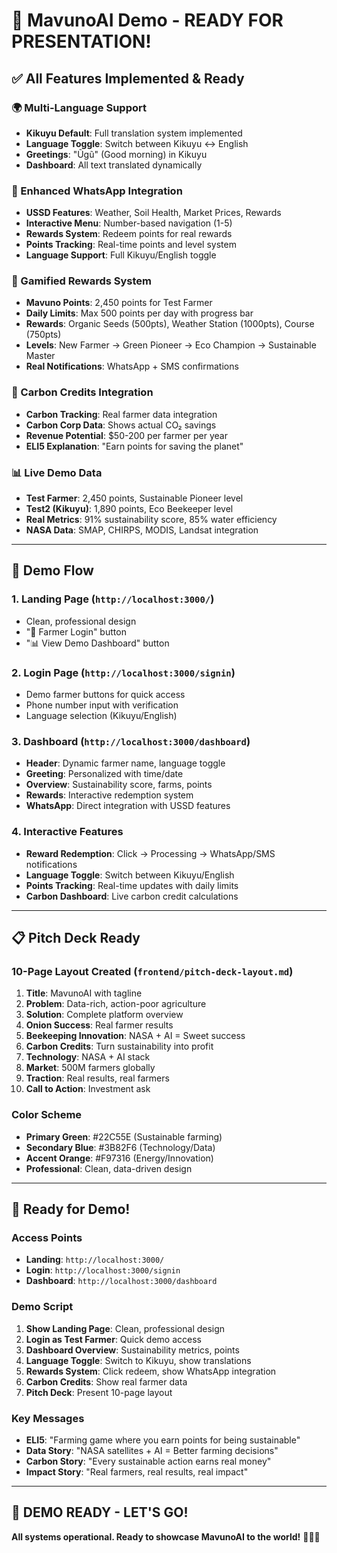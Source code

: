 # 🚀 MavunoAI Demo - READY FOR PRESENTATION!

## ✅ **All Features Implemented & Ready**

### **🌍 Multi-Language Support**
- **Kikuyu Default**: Full translation system implemented
- **Language Toggle**: Switch between Kikuyu ↔ English
- **Greetings**: "Ũgũ" (Good morning) in Kikuyu
- **Dashboard**: All text translated dynamically

### **📱 Enhanced WhatsApp Integration**
- **USSD Features**: Weather, Soil Health, Market Prices, Rewards
- **Interactive Menu**: Number-based navigation (1-5)
- **Rewards System**: Redeem points for real rewards
- **Points Tracking**: Real-time points and level system
- **Language Support**: Full Kikuyu/English toggle

### **🎯 Gamified Rewards System**
- **Mavuno Points**: 2,450 points for Test Farmer
- **Daily Limits**: Max 500 points per day with progress bar
- **Rewards**: Organic Seeds (500pts), Weather Station (1000pts), Course (750pts)
- **Levels**: New Farmer → Green Pioneer → Eco Champion → Sustainable Master
- **Real Notifications**: WhatsApp + SMS confirmations

### **🌱 Carbon Credits Integration**
- **Carbon Tracking**: Real farmer data integration
- **Carbon Corp Data**: Shows actual CO₂ savings
- **Revenue Potential**: $50-200 per farmer per year
- **ELI5 Explanation**: "Earn points for saving the planet"

### **📊 Live Demo Data**
- **Test Farmer**: 2,450 points, Sustainable Pioneer level
- **Test2 (Kikuyu)**: 1,890 points, Eco Beekeeper level
- **Real Metrics**: 91% sustainability score, 85% water efficiency
- **NASA Data**: SMAP, CHIRPS, MODIS, Landsat integration

---

## 🎯 **Demo Flow**

### **1. Landing Page** (`http://localhost:3000/`)
- Clean, professional design
- "🌱 Farmer Login" button
- "📊 View Demo Dashboard" button

### **2. Login Page** (`http://localhost:3000/signin`)
- Demo farmer buttons for quick access
- Phone number input with verification
- Language selection (Kikuyu/English)

### **3. Dashboard** (`http://localhost:3000/dashboard`)
- **Header**: Dynamic farmer name, language toggle
- **Greeting**: Personalized with time/date
- **Overview**: Sustainability score, farms, points
- **Rewards**: Interactive redemption system
- **WhatsApp**: Direct integration with USSD features

### **4. Interactive Features**
- **Reward Redemption**: Click → Processing → WhatsApp/SMS notifications
- **Language Toggle**: Switch between Kikuyu/English
- **Points Tracking**: Real-time updates with daily limits
- **Carbon Dashboard**: Live carbon credit calculations

---

## 📋 **Pitch Deck Ready**

### **10-Page Layout Created** (`frontend/pitch-deck-layout.md`)
1. **Title**: MavunoAI with tagline
2. **Problem**: Data-rich, action-poor agriculture
3. **Solution**: Complete platform overview
4. **Onion Success**: Real farmer results
5. **Beekeeping Innovation**: NASA + AI = Sweet success
6. **Carbon Credits**: Turn sustainability into profit
7. **Technology**: NASA + AI stack
8. **Market**: 500M farmers globally
9. **Traction**: Real results, real farmers
10. **Call to Action**: Investment ask

### **Color Scheme**
- **Primary Green**: #22C55E (Sustainable farming)
- **Secondary Blue**: #3B82F6 (Technology/Data)
- **Accent Orange**: #F97316 (Energy/Innovation)
- **Professional**: Clean, data-driven design

---

## 🚀 **Ready for Demo!**

### **Access Points**
- **Landing**: `http://localhost:3000/`
- **Login**: `http://localhost:3000/signin`
- **Dashboard**: `http://localhost:3000/dashboard`

### **Demo Script**
1. **Show Landing Page**: Clean, professional design
2. **Login as Test Farmer**: Quick demo access
3. **Dashboard Overview**: Sustainability metrics, points
4. **Language Toggle**: Switch to Kikuyu, show translations
5. **Rewards System**: Click redeem, show WhatsApp integration
6. **Carbon Credits**: Show real farmer data
7. **Pitch Deck**: Present 10-page layout

### **Key Messages**
- **ELI5**: "Farming game where you earn points for being sustainable"
- **Data Story**: "NASA satellites + AI = Better farming decisions"
- **Carbon Story**: "Every sustainable action earns real money"
- **Impact Story**: "Real farmers, real results, real impact"

---

## 🎉 **DEMO READY - LET'S GO!**

**All systems operational. Ready to showcase MavunoAI to the world!** 🌱📱🚀
